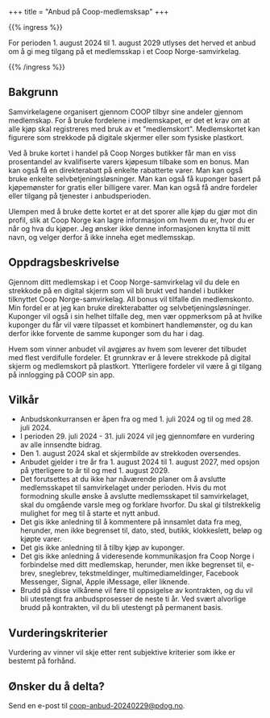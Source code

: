 +++
title = "Anbud på Coop-medlemsksap"
+++

<!-- markdownlint-disable MD013 -->

{{% ingress %}}

For perioden 1. august 2024 til 1. august 2029 utlyses det herved et anbud om å gi meg
tilgang på et medlemsskap i et Coop Norge-samvirkelag.

{{% /ingress %}}

## Bakgrunn

Samvirkelagene organisert gjennom COOP tilbyr sine andeler gjennom medlemskap. For å
bruke fordelene i medlemskapet, er det et krav om at alle kjøp skal registreres med bruk
av et "medlemskort". Medlemskortet kan figurere som strekkode på digitale skjermer eller
som fysiske plastkort.

Ved å bruke kortet i handel på Coop Norges butikker får man en viss prosentandel av
kvalifiserte varers kjøpesum tilbake som en bonus. Man kan også få en direkterabatt på
enkelte rabatterte varer. Man kan også bruke enkelte selvbetjeningsløsninger. Man kan
også få kuponger basert på kjøpemønster for gratis eller billigere varer. Man kan også
få andre fordeler eller tilgang på tjenester i anbudsperioden.

Ulempen med å bruke dette kortet er at det sporer alle kjøp du gjør mot din profil,
slik at Coop Norge kan lagre informasjon om hvem du er, hvor du er når og hva du kjøper.
Jeg ønsker ikke denne informasjonen knytta til mitt navn, og velger derfor å ikke inneha
eget medlemsskap.

## Oppdragsbeskrivelse

Gjennom ditt medlemskap i et Coop Norge-samvirkelag vil du dele en strekkode på
en digital skjerm som vil bli brukt ved handel i butikker tilknyttet
Coop Norge-samvirkelag. All bonus vil tilfalle din medlemskonto. Min fordel er at jeg
kan bruke direkterabatter og selvbetjeningsløsninger. Kuponger vil også i sin helhet
tilfalle deg, men vær oppmerksom på at hvilke kuponger du får vil være tilpasset et
kombinert handlemønster, og du kan derfor ikke forvente de samme kuponger som du har
i dag.

Hvem som vinner anbudet vil avgjøres av hvem som leverer det tilbudet med flest
verdifulle fordeler. Et grunnkrav er å levere strekkode på digital skjerm og medlemskort
på plastkort. Ytterligere fordeler vil være å gi tilgang på innlogging på COOP sin app.

## Vilkår

* Anbudskonkurransen er åpen fra og med 1. juli 2024 og til og med 28. juli 2024.
* I perioden 29. juli 2024 - 31. juli 2024 vil jeg gjennomføre en vurdering av alle
innsendte bidrag.
* Den 1. august 2024 skal et skjermbilde av strekkoden oversendes.
* Anbudet gjelder i tre år fra 1. august 2024 til 1. august 2027, med opsjon på
ytterligere to år til og med 1. august 2029.
* Det forutsettes at du ikke har nåværende planer om å avslutte medlemsskapet til
samvirkelaget under perioden. Hvis du mot formodning skulle ønske å avslutte
medlemsskapet til samvirkelaget, skal du omgående varsle meg og forklare hvorfor.
Du skal gi tilstrekkelig mulighet for meg til å starte et nytt anbud.
* Det gis ikke anledning til å kommentere på innsamlet data fra meg, herunder,
men ikke begrenset til, dato, sted, butikk, klokkeslett, beløp og kjøpte varer.
* Det gis ikke anledning til å tilby kjøp av kuponger.
* Det gis ikke anledning å videresende kommunikasjon fra Coop Norge i forbindelse med ditt
medlemskap, herunder, men ikke begrenset til, e-brev, sneglebrev, tekstmeldinger,
multimediameldinger, Facebook Messenger, Signal, Apple iMessage, eller liknende.
* Brudd på disse vilkårene vil føre til oppsigelse av kontrakten, og du vil bli utestengt
fra anbudsprosesser de neste ti år. Ved svært alvorlige brudd på kontrakten,
vil du bli utestengt på permanent basis.

## Vurderingskriterier

Vurdering av vinner vil skje etter rent subjektive kriterier som ikke er bestemt på
forhånd.

## Ønsker du å delta?

Send en e-post til [coop-anbud-20240229@pdog.no](mailto:coop-anbud-20240229@pdog.no).
